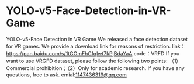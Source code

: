 # YOLO-v5-Face-Detection-in-VR-Game
YOLO-v5-Face Detection in VR Game
We released a face detection dataset for VR games.
We provide a download link for reasons of restriction.
link：https://pan.baidu.com/s/1tGOmFhCfqlwt7kPjBdaYaA 
code：VRFD
If you want to use VRGFD dataset, please follow the following two points:
（1）Commercial prohibition；（2）Only for academic research.
If you have any questions, free to ask.
emial:1147436319@qq.com
